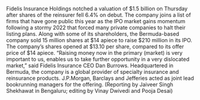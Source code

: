 Fidelis Insurance Holdings notched a valuation of $1.5 billion on Thursday after shares of the reinsurer fell 6.4% on debut.
The company joins a list of firms that have gone public this year as the IPO market gains momentum following a stormy 2022 that forced many private companies to halt their listing plans.
Along with some of its shareholders, the Bermuda-based company sold 15 million shares at $14 apiece to raise $210 million in its IPO.
The company’s shares opened at $13.10 per share, compared to its offer price of $14 apiece.
“Raising money now in the primary (market) is very important to us, enables us to take further opportunity in a very dislocated market,” said Fidelis Insurance CEO Dan Burrows.
Headquartered in Bermuda, the company is a global provider of specialty insurance and reinsurance products.
J.P.Morgan, Barclays and Jefferies acted as joint lead bookrunning managers for the offering.
(Reporting by Jaiveer Singh Shekhawat in Bengaluru; editing by Vinay Dwivedi and Pooja Desai)